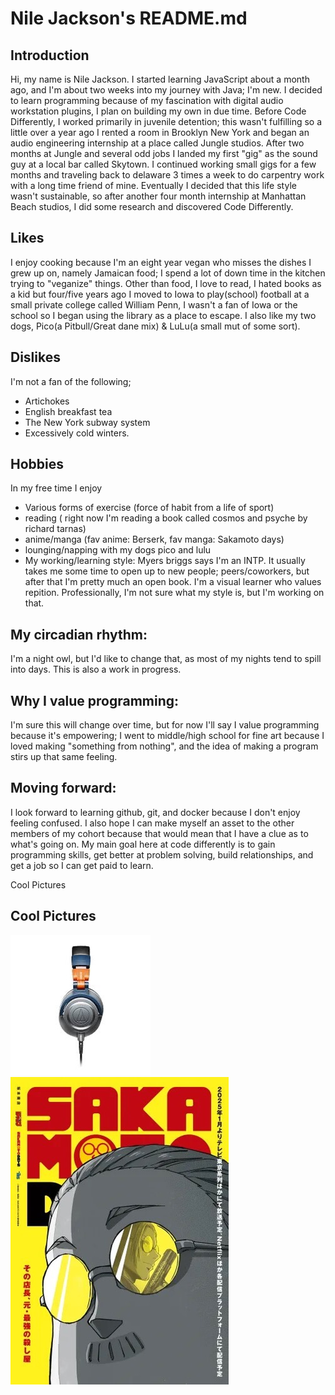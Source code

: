 # Nile Jackson's README.md

## Introduction

Hi, my name is Nile Jackson. I started learning JavaScript about a month ago, and I'm about two weeks into my journey with Java; I'm new. I decided to learn programming because of my fascination with digital audio workstation plugins, I plan on building my own in due time. Before Code Differently, I worked primarily in juvenile detention; this wasn't fulfilling so a little over a year ago I rented a room in Brooklyn New York and began an audio engineering internship at a place called Jungle studios. After two months at Jungle and several odd jobs I landed my first "gig" as the sound guy at a local bar called Skytown. I continued working small gigs for a few months and traveling back to delaware 3 times a week to do carpentry work with a long time friend of mine. Eventually I decided that this life style wasn't sustainable, so after another four month internship at Manhattan Beach studios, I did some research and discovered Code Differently.

## Likes

I enjoy cooking because I'm an eight year vegan who misses the dishes I grew up on, namely Jamaican food; I spend a lot of down time in the kitchen trying to "veganize" things. Other than food, I love to read, I hated books as a kid but four/five years ago I moved to Iowa to play(school) football at a small private college called William Penn, I wasn't a fan of Iowa or the school so I began using the library as a place to escape. I also like my two dogs, Pico(a Pitbull/Great dane mix) & LuLu(a small mut of some sort).
## Dislikes
I'm not a fan of the following; 
* Artichokes 
* English breakfast tea 
* The New York subway system 
* Excessively cold winters. 


## Hobbies

In my free time I enjoy

 * Various forms of exercise (force of habit from a life of sport)
 * reading ( right now I'm reading a book called cosmos and psyche by richard tarnas)
 * anime/manga (fav anime: Berserk, fav manga: Sakamoto days)
 * lounging/napping with my dogs pico and lulu
 * My working/learning style: Myers briggs says I'm an INTP. It usually takes me some time to open up to new people; peers/coworkers, but after that I'm pretty much an open book. I'm a visual learner who values repition. Professionally, I'm not sure what my style is, but I'm working on that.

## My circadian rhythm: 
I'm a night owl, but I'd like to change that, as most of my nights tend to spill into days. This is also a work in progress.

## Why I value programming: 
I'm sure this will change over time, but for now I'll say I value programming because it's empowering; I went to middle/high school for fine art because I loved making "something from nothing", and the idea of making a program stirs up that same feeling.

## Moving forward: 
I look forward to learning github, git, and docker because I don't enjoy feeling confused. I also hope I can make myself an asset to the other members of my cohort because that would mean that I have a clue as to what's going on. My main goal here at code differently is to gain programming skills, get better at problem solving, build relationships, and get a job so I can get paid to learn.

Cool Pictures

## Cool Pictures
<img src="images/headphones.jpeg">

<img src="images/manga.jpeg">


